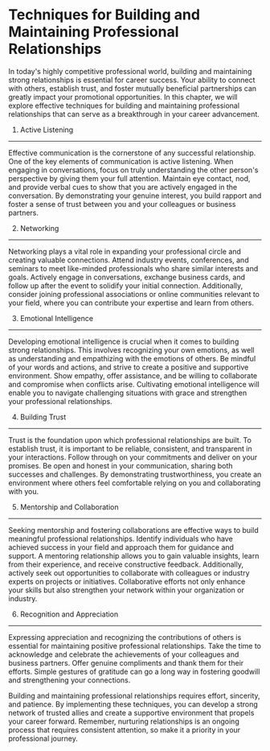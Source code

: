 Techniques for Building and Maintaining Professional Relationships
=============================================================================

In today's highly competitive professional world, building and maintaining strong relationships is essential for career success. Your ability to connect with others, establish trust, and foster mutually beneficial partnerships can greatly impact your promotional opportunities. In this chapter, we will explore effective techniques for building and maintaining professional relationships that can serve as a breakthrough in your career advancement.

1. Active Listening
-------------------

Effective communication is the cornerstone of any successful relationship. One of the key elements of communication is active listening. When engaging in conversations, focus on truly understanding the other person's perspective by giving them your full attention. Maintain eye contact, nod, and provide verbal cues to show that you are actively engaged in the conversation. By demonstrating your genuine interest, you build rapport and foster a sense of trust between you and your colleagues or business partners.

2. Networking
-------------

Networking plays a vital role in expanding your professional circle and creating valuable connections. Attend industry events, conferences, and seminars to meet like-minded professionals who share similar interests and goals. Actively engage in conversations, exchange business cards, and follow up after the event to solidify your initial connection. Additionally, consider joining professional associations or online communities relevant to your field, where you can contribute your expertise and learn from others.

3. Emotional Intelligence
-------------------------

Developing emotional intelligence is crucial when it comes to building strong relationships. This involves recognizing your own emotions, as well as understanding and empathizing with the emotions of others. Be mindful of your words and actions, and strive to create a positive and supportive environment. Show empathy, offer assistance, and be willing to collaborate and compromise when conflicts arise. Cultivating emotional intelligence will enable you to navigate challenging situations with grace and strengthen your professional relationships.

4. Building Trust
-----------------

Trust is the foundation upon which professional relationships are built. To establish trust, it is important to be reliable, consistent, and transparent in your interactions. Follow through on your commitments and deliver on your promises. Be open and honest in your communication, sharing both successes and challenges. By demonstrating trustworthiness, you create an environment where others feel comfortable relying on you and collaborating with you.

5. Mentorship and Collaboration
-------------------------------

Seeking mentorship and fostering collaborations are effective ways to build meaningful professional relationships. Identify individuals who have achieved success in your field and approach them for guidance and support. A mentoring relationship allows you to gain valuable insights, learn from their experience, and receive constructive feedback. Additionally, actively seek out opportunities to collaborate with colleagues or industry experts on projects or initiatives. Collaborative efforts not only enhance your skills but also strengthen your network within your organization or industry.

6. Recognition and Appreciation
-------------------------------

Expressing appreciation and recognizing the contributions of others is essential for maintaining positive professional relationships. Take the time to acknowledge and celebrate the achievements of your colleagues and business partners. Offer genuine compliments and thank them for their efforts. Simple gestures of gratitude can go a long way in fostering goodwill and strengthening your connections.

Building and maintaining professional relationships requires effort, sincerity, and patience. By implementing these techniques, you can develop a strong network of trusted allies and create a supportive environment that propels your career forward. Remember, nurturing relationships is an ongoing process that requires consistent attention, so make it a priority in your professional journey.
